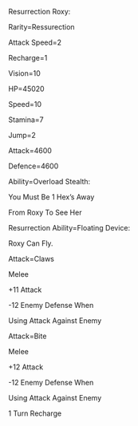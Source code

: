 Resurrection Roxy:

Rarity=Ressurection

Attack Speed=2

Recharge=1

Vision=10

HP=45020

Speed=10

Stamina=7

Jump=2

Attack=4600

Defence=4600

Ability=Overload Stealth:

You Must Be 1 Hex’s Away

From Roxy To See Her

Resurrection Ability=Floating Device:

Roxy Can Fly.

Attack=Claws

Melee

+11 Attack

-12 Enemy Defense When

Using Attack Against Enemy

Attack=Bite

Melee

+12 Attack

-12 Enemy Defense When

Using Attack Against Enemy

1 Turn Recharge
